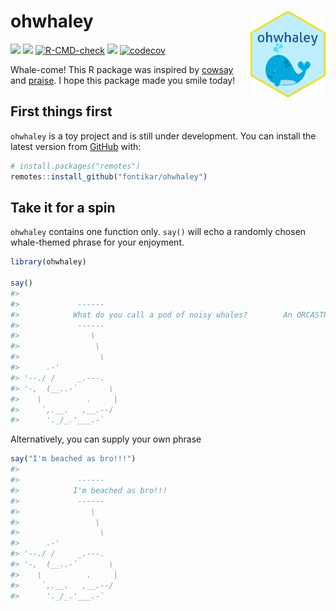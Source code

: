 
<!-- README.md is generated from README.Rmd. Please edit that file -->

# ohwhaley <img src="inst/figures/imgfile.png" align="right" alt="" width="120" />

<!-- badges: start -->

[![](https://img.shields.io/badge/devel%20version-1.0.0-blue.svg)](https://github.com/fontikar/ohwhaley)
[![](https://img.shields.io/badge/lifecycle-experimental-orange.svg)](https://lifecycle.r-lib.org/articles/stages.html#experimental)
[![R-CMD-check](https://github.com/fontikar/ohwhaley/actions/workflows/R-CMD-check.yaml/badge.svg)](https://github.com/fontikar/ohwhaley/actions/workflows/R-CMD-check.yaml)
[![](https://app.codecov.io/gh/fontikar/ohwhaley/branch/gha/graph/badge.svg)](https://app.codecov.io/gh/fontikar/ohwhaley)
[![codecov](https://codecov.io/gh/fontikar/ohwhaley/branch/gha/graph/badge.svg?token=sEWGsj6HJ5)](https://codecov.io/gh/fontikar/ohwhaley)
<!-- badges: end -->

Whale-come! This R package was inspired by
[cowsay](https://github.com/sckott/cowsay) and
[praise](https://github.com/rladies/praise). I hope this package made
you smile today!

## First things first

`ohwhaley` is a toy project and is still under development. You can
install the latest version from [GitHub](https://github.com/) with:

``` r
# install.packages("remotes")
remotes::install_github("fontikar/ohwhaley")
```

## Take it for a spin

`ohwhaley` contains one function only. `say()` will echo a randomly
chosen whale-themed phrase for your enjoyment.

``` r
library(ohwhaley)
 
say() 
#> 
#>             ------ 
#>            What do you call a pod of noisy whales?        An ORCASTRA! 
#>             ------ 
#>                \   
#>                 \  
#>                  \
#>      .-'
#> '--./ /     _.---.
#> '-,  (__..-`       \
#>    \          .     |
#>     `,.__.   ,__.--/
#>      '._/_.'___.-`
```

Alternatively, you can supply your own phrase

``` r
say("I'm beached as bro!!!")
#> 
#>             ------ 
#>            I'm beached as bro!!! 
#>             ------ 
#>                \   
#>                 \  
#>                  \
#>      .-'
#> '--./ /     _.---.
#> '-,  (__..-`       \
#>    \          .     |
#>     `,.__.   ,__.--/
#>      '._/_.'___.-`
```
